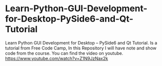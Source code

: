 # Learn-Python-GUI-Development-for-Desktop-PySide6-and-Qt-Tutorial
Learn Python GUI Development for Desktop – PySide6 and Qt Tutorial. Is a tutorial from Free Code Camp, In this Repository I will have note and show code from the course. You can find the video on youtube. https://www.youtube.com/watch?v=Z1N9JzNax2k
